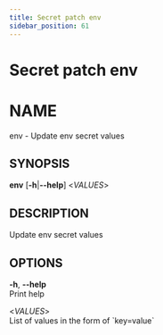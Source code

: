 ```yaml
---
title: Secret patch env
sidebar_position: 61
---
```


# Secret patch env

# NAME

env - Update env secret values

## SYNOPSIS

**env** \[**-h**\|**--help**\] \<*VALUES*\>

## DESCRIPTION

Update env secret values

## OPTIONS

**-h**, **--help**  
Print help

\<*VALUES*\>  
List of values in the form of \`key=value\`
